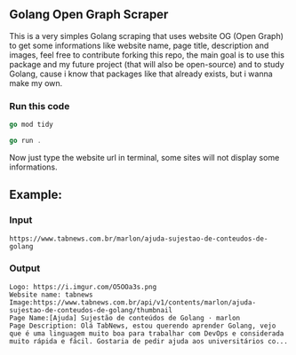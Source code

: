 ## Golang Open Graph Scraper
This is a very simples Golang scraping that uses website OG (Open Graph) to get some informations like website name, page title, description and images, feel free to contribute forking this repo, the main goal is to use this package and my future project (that will also be open-source) and to study Golang, cause i know that packages like that already exists, but i wanna make my own. 
### Run this code
```go
go mod tidy
```
```go
go run .
```
Now just type the website url in terminal, some sites will not display some informations.

## Example:

### Input
```
https://www.tabnews.com.br/marlon/ajuda-sujestao-de-conteudos-de-golang
```

### Output
```
Logo: https://i.imgur.com/O5OOa3s.png
Website name: tabnews
Image:https://www.tabnews.com.br/api/v1/contents/marlon/ajuda-sujestao-de-conteudos-de-golang/thumbnail
Page Name:[Ajuda] Sujestão de conteúdos de Golang · marlon
Page Description: Olá TabNews, estou querendo aprender Golang, vejo que é uma linguagem muito boa para trabalhar com DevOps e considerada muito rápida e fácil. Gostaria de pedir ajuda aos universitários co...
```
